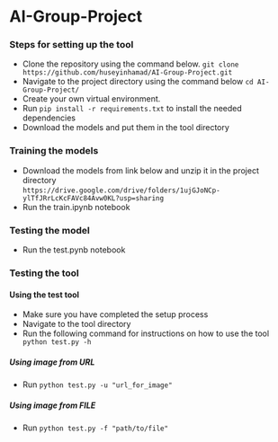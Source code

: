 # AI-Group-Project

### Steps for setting up the tool
- Clone the repository using the command below.
  `git clone https://github.com/huseyinhamad/AI-Group-Project.git`
- Navigate to the project directory using the command below
  `cd AI-Group-Project/`
- Create your own virtual environment.
- Run `pip install -r requirements.txt` to install the needed dependencies
- Download the models and put them in the tool directory

### Training the models
- Download the models from link below and unzip it in the project directory   
  `https://drive.google.com/drive/folders/1ujGJoNCp-ylTfJRrLcKcFAVc84Avw0KL?usp=sharing`
- Run the train.ipynb notebook 

### Testing the model
- Run the test.pynb notebook

### Testing the tool
#### Using the test tool
- Make sure you have completed the setup process
- Navigate to the tool directory
- Run the following command for instructions on how to use the tool
  ` python test.py -h`
##### Using image from URL
- Run
  `python test.py -u "url_for_image"`
##### Using image from FILE
- Run
   `python test.py -f "path/to/file"`
   
